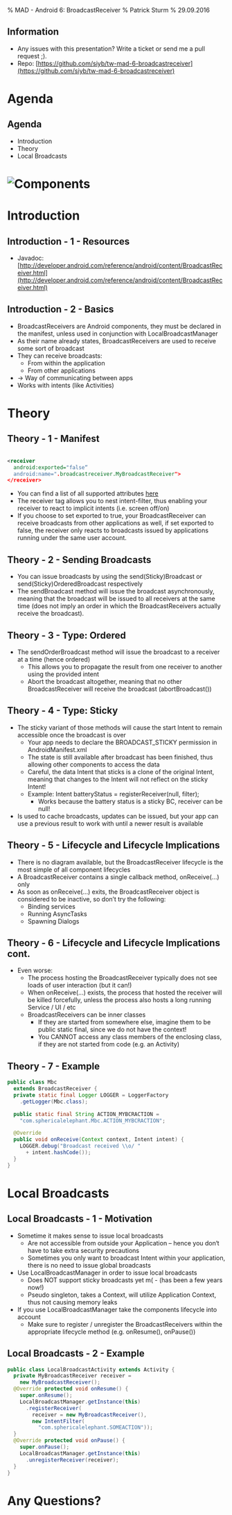 % MAD - Android 6: BroadcastReceiver
% Patrick Sturm
% 29.09.2016

## Information

* Any issues with this presentation? Write a ticket or send me a pull request ;).
* Repo: [https://github.com/siyb/tw-mad-6-broadcastreceiver](https://github.com/siyb/tw-mad-6-broadcastreceiver)

# Agenda

## Agenda

* Introduction
* Theory
* Local Broadcasts

# ![Components](./component_broadcastreceiver.png)

# Introduction


## Introduction - 1 - Resources

* Javadoc: [http://developer.android.com/reference/android/content/BroadcastReceiver.html](http://developer.android.com/reference/android/content/BroadcastReceiver.html)

## Introduction - 2 - Basics

* BroadcastReceivers are Android components, they must be declared in the manifest, unless used in conjunction with LocalBroadcastManager
* As their name already states, BroadcastReceivers are used to receive some sort of broadcast
* They can receive broadcasts:
    * From within the application
    * From other applications
* -> Way of communicating between apps
* Works with intents (like Activities)

# Theory

## Theory - 1 - Manifest

```xml

<receiver
  android:exported="false“
  android:name=".broadcastreceiver.MyBroadcastReceiver">
</receiver>

```

* You can find a list of all supported attributes [here](https://developer.android.com/guide/topics/manifest/receiver-element.html)
* The receiver tag allows you to nest intent-filter, thus enabling your receiver to react to implicit intents (i.e. screen off/on)
* If you choose to set exported to true, your BroadcastReceiver can receive broadcasts from other applications as well, if set exported to false, the receiver only reacts to broadcasts issued by applications running under the same user account.

## Theory - 2 - Sending Broadcasts

* You can issue broadcasts by using the send(Sticky)Broadcast or send(Sticky)OrderedBroadcast respectively
* The sendBroadcast method will issue the broadcast asynchronously, meaning that the broadcast will be issued to all receivers at the same time (does not imply an order in which the BroadcastReceivers actually receive the broadcast).

## Theory - 3 - Type: Ordered

* The sendOrderBroadcast method will issue the broadcast to a receiver at a time (hence ordered)
  * This allows you to propagate the result from one receiver to another using the provided intent    
  * Abort the broadcast altogether, meaning that no other BroadcastReceiver will receive the broadcast (abortBroadcast())

## Theory - 4 - Type: Sticky

* The sticky variant of those methods will cause the start Intent to remain accessible once the broadcast is over
    * Your app needs to declare the BROADCAST_STICKY permission in AndroidManifest.xml
    * The state is still available after broadcast has been finished, thus allowing other components to access the data
    * Careful, the data Intent that sticks is a clone of the original Intent, meaning that changes to the Intent will not reflect on the sticky Intent!
    * Example: Intent batteryStatus = registerReceiver(null, filter);
        * Works because the battery status is a sticky BC, receiver can be null!
* Is used to cache broadcasts, updates can be issued, but your app can use a previous result to work with until a newer result is available

## Theory - 5 - Lifecycle and Lifecycle Implications

* There is no diagram available, but the BroadcastReceiver lifecycle is the most simple of all component lifecycles
* A BroadcastReceiver contains a single callback method, onReceive(...) only
* As soon as onReceive(...) exits, the BroadcastReceiver object is considered to be inactive, so don’t try the following:
    * Binding services
    * Running AsyncTasks
    * Spawning Dialogs

## Theory - 6 - Lifecycle and Lifecycle Implications cont.

* Even worse:
    * The process hosting the BroadcastReceiver typically does not see loads of user interaction (but it can!)
    * When onReceive(...) exists, the process that hosted the receiver will be killed forcefully, unless the process also hosts a long running Service / UI / etc
    * BroadcastReceivers can be inner classes
        * If they are started from somewhere else, imagine them to be public static final, since we do not have the context!
        * You CANNOT access any class members of the enclosing class, if they are not started from code (e.g. an Activity)

## Theory - 7 - Example

```java
public class Mbc 
  extends BroadcastReceiver { 
  private static final Logger LOGGER = LoggerFactory 
    .getLogger(Mbc.class); 

  public static final String ACTION_MYBCRACTION = 
    "com.sphericalelephant.Mbc.ACTION_MYBCRACTION"; 

  @Override 
  public void onReceive(Context context, Intent intent) { 
    LOGGER.debug("Broadcast received \\o/ "
      + intent.hashCode()); 
  } 
} 
```

# Local Broadcasts

## Local Broadcasts - 1 - Motivation

* Sometime it makes sense to issue local broadcasts
    * Are not accessible from outside your Application – hence you don‘t have to take extra security precautions 
    * Sometimes you only want to broadcast Intent within your application, there is no need to issue global broadcasts
* Use LocalBroadcastManager in order to issue local broadcasts
    * Does NOT support sticky broadcasts yet m( - (has been a few years now!)
    * Pseudo singleton, takes a Context, will utilize Application Context, thus not causing memory leaks
* If you use LocalBroadcastManager take the components lifecycle into account
    * Make sure to register / unregister the BroadcastReceivers within the appropriate lifecycle method (e.g. onResume(), onPause())

## Local Broadcasts - 2 - Example

```java
public class LocalBroadcastActivity extends Activity { 
  private MyBroadcastReceiver receiver = 
    new MyBroadcastReceiver(); 
  @Override protected void onResume() { 
    super.onResume(); 
    LocalBroadcastManager.getInstance(this)
      .registerReceiver(
        receiver = new MyBroadcastReceiver(), 
        new IntentFilter(
          "com.sphericalelephant.SOMEACTION")); 
  } 
  @Override protected void onPause() { 
    super.onPause(); 
    LocalBroadcastManager.getInstance(this)
      .unregisterReceiver(receiver); 
  } 
}
```

# Any Questions?